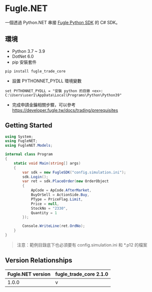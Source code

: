 # Fugle.NET

一個透過 Python.NET 串接 [Fugle Python SDK](https://github.com/fugle-dev/fugle-trade-python) 的 C# SDK。

## 環境
* Python 3.7 ~ 3.9
* DotNet 6.0
* pip 安裝套件
```
pip install fugle_trade_core
```
* 設置 PYTHONNET_PYDLL 環境變數
```
set PYTHONNET_PYDLL = "安裝 python 的目錄 <ex>: C:\Users\user1\AppData\Local\Programs\Python\Python39"
```
* 完成申請金鑰相關步驟，可以參考 https://developer.fugle.tw/docs/trading/prerequisites 

## Getting Started
```c#
using System;
using FugleNET;
using FugleNET.Models;

internal class Program
{
    static void Main(string[] args)
    {
        var sdk = new FugleSDK("config.simulation.ini");
        sdk.Login();
        var ret = sdk.PlaceOrder(new OrderObject
        {
            ApCode = ApCode.AfterMarket,
            BuyOrSell = ActionSide.Buy,
            PType = PriceFlag.Limit,
            Price = null,
            StockNo = "2330",
            Quantity = 1
        });

        Console.WriteLine(ret.OrdNo);
    }
}
```
> 注意：範例目錄底下也必須要有 config.simulation.ini 和 *.p12 的檔案

## Version Relationships
| Fugle.NET version | fugle_trade_core 2.1.0 |
|-------------------|-------------------------------|
|       1.0.0       |               v               |

